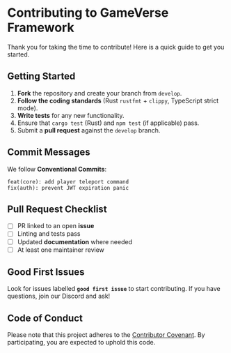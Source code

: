 # Contributing to GameVerse Framework

Thank you for taking the time to contribute!  Here is a quick guide to get you started.

## Getting Started

1. **Fork** the repository and create your branch from `develop`.
2. **Follow the coding standards** (Rust `rustfmt` + `clippy`, TypeScript strict mode).
3. **Write tests** for any new functionality.
4. Ensure that `cargo test` (Rust) and `npm test` (if applicable) pass.
5. Submit a **pull request** against the `develop` branch.

## Commit Messages

We follow **Conventional Commits**:

```
feat(core): add player teleport command
fix(auth): prevent JWT expiration panic
```

## Pull Request Checklist

- [ ] PR linked to an open **issue**
- [ ] Linting and tests pass
- [ ] Updated **documentation** where needed
- [ ] At least one maintainer review

## Good First Issues

Look for issues labelled **`good first issue`** to start contributing.  If you have questions, join our Discord and ask!

## Code of Conduct

Please note that this project adheres to the [Contributor Covenant](https://www.contributor-covenant.org/version/2/1/code_of_conduct/).  By participating, you are expected to uphold this code. 